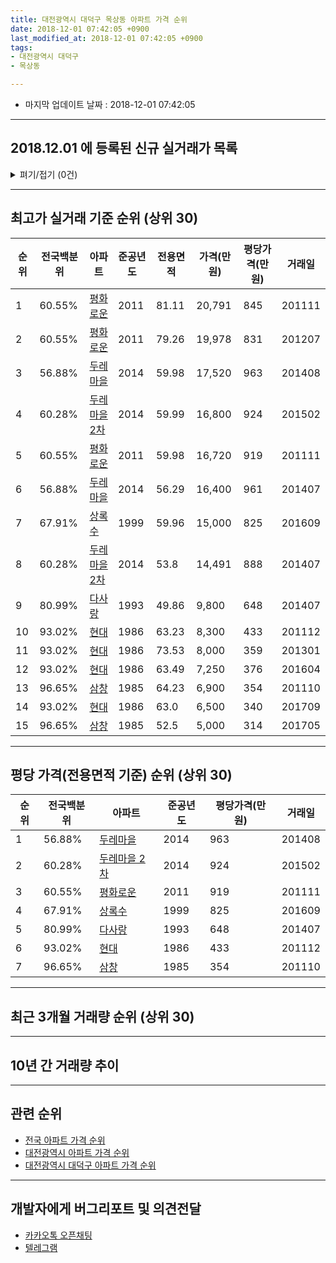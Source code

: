```yaml
---
title: 대전광역시 대덕구 목상동 아파트 가격 순위
date: 2018-12-01 07:42:05 +0900
last_modified_at: 2018-12-01 07:42:05 +0900
tags:
- 대전광역시 대덕구
- 목상동

---
```


* 마지막 업데이트 날짜 : 2018-12-01 07:42:05

---

## 2018.12.01 에 등록된 신규 실거래가 목록

<details>
<summary>펴기/접기 (0건)</summary>
<div markdown="1">

|아파트|전국백분위|준공년도|전용면적|가격(만원)|평당가격(만원)|거래일|
|---|---|---|---|---|---|---|
|없음|||||||


</div>
</details>

---

## 최고가 실거래 기준 순위 (상위 30)


|순위|전국백분위|아파트|준공년도|전용면적|가격(만원)|평당가격(만원)|거래일|
|---|---|---|---|---|---|---|---|
|1|60.55%|[평화로운](https://search.naver.com/search.naver?query=%EB%8C%80%EC%A0%84%EA%B4%91%EC%97%AD%EC%8B%9C+%EB%8C%80%EB%8D%95%EA%B5%AC+%EB%AA%A9%EC%83%81%EB%8F%99+%ED%8F%89%ED%99%94%EB%A1%9C%EC%9A%B4)|2011|81.11|20,791|845|201111|
|2|60.55%|[평화로운](https://search.naver.com/search.naver?query=%EB%8C%80%EC%A0%84%EA%B4%91%EC%97%AD%EC%8B%9C+%EB%8C%80%EB%8D%95%EA%B5%AC+%EB%AA%A9%EC%83%81%EB%8F%99+%ED%8F%89%ED%99%94%EB%A1%9C%EC%9A%B4)|2011|79.26|19,978|831|201207|
|3|56.88%|[두레마을](https://search.naver.com/search.naver?query=%EB%8C%80%EC%A0%84%EA%B4%91%EC%97%AD%EC%8B%9C+%EB%8C%80%EB%8D%95%EA%B5%AC+%EB%AA%A9%EC%83%81%EB%8F%99+%EB%91%90%EB%A0%88%EB%A7%88%EC%9D%84)|2014|59.98|17,520|963|201408|
|4|60.28%|[두레마을 2차](https://search.naver.com/search.naver?query=%EB%8C%80%EC%A0%84%EA%B4%91%EC%97%AD%EC%8B%9C+%EB%8C%80%EB%8D%95%EA%B5%AC+%EB%AA%A9%EC%83%81%EB%8F%99+%EB%91%90%EB%A0%88%EB%A7%88%EC%9D%84+2%EC%B0%A8)|2014|59.99|16,800|924|201502|
|5|60.55%|[평화로운](https://search.naver.com/search.naver?query=%EB%8C%80%EC%A0%84%EA%B4%91%EC%97%AD%EC%8B%9C+%EB%8C%80%EB%8D%95%EA%B5%AC+%EB%AA%A9%EC%83%81%EB%8F%99+%ED%8F%89%ED%99%94%EB%A1%9C%EC%9A%B4)|2011|59.98|16,720|919|201111|
|6|56.88%|[두레마을](https://search.naver.com/search.naver?query=%EB%8C%80%EC%A0%84%EA%B4%91%EC%97%AD%EC%8B%9C+%EB%8C%80%EB%8D%95%EA%B5%AC+%EB%AA%A9%EC%83%81%EB%8F%99+%EB%91%90%EB%A0%88%EB%A7%88%EC%9D%84)|2014|56.29|16,400|961|201407|
|7|67.91%|[상록수](https://search.naver.com/search.naver?query=%EB%8C%80%EC%A0%84%EA%B4%91%EC%97%AD%EC%8B%9C+%EB%8C%80%EB%8D%95%EA%B5%AC+%EB%AA%A9%EC%83%81%EB%8F%99+%EC%83%81%EB%A1%9D%EC%88%98)|1999|59.96|15,000|825|201609|
|8|60.28%|[두레마을 2차](https://search.naver.com/search.naver?query=%EB%8C%80%EC%A0%84%EA%B4%91%EC%97%AD%EC%8B%9C+%EB%8C%80%EB%8D%95%EA%B5%AC+%EB%AA%A9%EC%83%81%EB%8F%99+%EB%91%90%EB%A0%88%EB%A7%88%EC%9D%84+2%EC%B0%A8)|2014|53.8|14,491|888|201407|
|9|80.99%|[다사랑](https://search.naver.com/search.naver?query=%EB%8C%80%EC%A0%84%EA%B4%91%EC%97%AD%EC%8B%9C+%EB%8C%80%EB%8D%95%EA%B5%AC+%EB%AA%A9%EC%83%81%EB%8F%99+%EB%8B%A4%EC%82%AC%EB%9E%91)|1993|49.86|9,800|648|201407|
|10|93.02%|[현대](https://search.naver.com/search.naver?query=%EB%8C%80%EC%A0%84%EA%B4%91%EC%97%AD%EC%8B%9C+%EB%8C%80%EB%8D%95%EA%B5%AC+%EB%AA%A9%EC%83%81%EB%8F%99+%ED%98%84%EB%8C%80)|1986|63.23|8,300|433|201112|
|11|93.02%|[현대](https://search.naver.com/search.naver?query=%EB%8C%80%EC%A0%84%EA%B4%91%EC%97%AD%EC%8B%9C+%EB%8C%80%EB%8D%95%EA%B5%AC+%EB%AA%A9%EC%83%81%EB%8F%99+%ED%98%84%EB%8C%80)|1986|73.53|8,000|359|201301|
|12|93.02%|[현대](https://search.naver.com/search.naver?query=%EB%8C%80%EC%A0%84%EA%B4%91%EC%97%AD%EC%8B%9C+%EB%8C%80%EB%8D%95%EA%B5%AC+%EB%AA%A9%EC%83%81%EB%8F%99+%ED%98%84%EB%8C%80)|1986|63.49|7,250|376|201604|
|13|96.65%|[삼창](https://search.naver.com/search.naver?query=%EB%8C%80%EC%A0%84%EA%B4%91%EC%97%AD%EC%8B%9C+%EB%8C%80%EB%8D%95%EA%B5%AC+%EB%AA%A9%EC%83%81%EB%8F%99+%EC%82%BC%EC%B0%BD)|1985|64.23|6,900|354|201110|
|14|93.02%|[현대](https://search.naver.com/search.naver?query=%EB%8C%80%EC%A0%84%EA%B4%91%EC%97%AD%EC%8B%9C+%EB%8C%80%EB%8D%95%EA%B5%AC+%EB%AA%A9%EC%83%81%EB%8F%99+%ED%98%84%EB%8C%80)|1986|63.0|6,500|340|201709|
|15|96.65%|[삼창](https://search.naver.com/search.naver?query=%EB%8C%80%EC%A0%84%EA%B4%91%EC%97%AD%EC%8B%9C+%EB%8C%80%EB%8D%95%EA%B5%AC+%EB%AA%A9%EC%83%81%EB%8F%99+%EC%82%BC%EC%B0%BD)|1985|52.5|5,000|314|201705|


---

## 평당 가격(전용면적 기준) 순위 (상위 30)


|순위|전국백분위|아파트|준공년도|평당가격(만원)|거래일|
|---|---|---|---|---|---|
|1|56.88%|[두레마을](https://search.naver.com/search.naver?query=%EB%8C%80%EC%A0%84%EA%B4%91%EC%97%AD%EC%8B%9C+%EB%8C%80%EB%8D%95%EA%B5%AC+%EB%AA%A9%EC%83%81%EB%8F%99+%EB%91%90%EB%A0%88%EB%A7%88%EC%9D%84)|2014|963|201408|
|2|60.28%|[두레마을 2차](https://search.naver.com/search.naver?query=%EB%8C%80%EC%A0%84%EA%B4%91%EC%97%AD%EC%8B%9C+%EB%8C%80%EB%8D%95%EA%B5%AC+%EB%AA%A9%EC%83%81%EB%8F%99+%EB%91%90%EB%A0%88%EB%A7%88%EC%9D%84+2%EC%B0%A8)|2014|924|201502|
|3|60.55%|[평화로운](https://search.naver.com/search.naver?query=%EB%8C%80%EC%A0%84%EA%B4%91%EC%97%AD%EC%8B%9C+%EB%8C%80%EB%8D%95%EA%B5%AC+%EB%AA%A9%EC%83%81%EB%8F%99+%ED%8F%89%ED%99%94%EB%A1%9C%EC%9A%B4)|2011|919|201111|
|4|67.91%|[상록수](https://search.naver.com/search.naver?query=%EB%8C%80%EC%A0%84%EA%B4%91%EC%97%AD%EC%8B%9C+%EB%8C%80%EB%8D%95%EA%B5%AC+%EB%AA%A9%EC%83%81%EB%8F%99+%EC%83%81%EB%A1%9D%EC%88%98)|1999|825|201609|
|5|80.99%|[다사랑](https://search.naver.com/search.naver?query=%EB%8C%80%EC%A0%84%EA%B4%91%EC%97%AD%EC%8B%9C+%EB%8C%80%EB%8D%95%EA%B5%AC+%EB%AA%A9%EC%83%81%EB%8F%99+%EB%8B%A4%EC%82%AC%EB%9E%91)|1993|648|201407|
|6|93.02%|[현대](https://search.naver.com/search.naver?query=%EB%8C%80%EC%A0%84%EA%B4%91%EC%97%AD%EC%8B%9C+%EB%8C%80%EB%8D%95%EA%B5%AC+%EB%AA%A9%EC%83%81%EB%8F%99+%ED%98%84%EB%8C%80)|1986|433|201112|
|7|96.65%|[삼창](https://search.naver.com/search.naver?query=%EB%8C%80%EC%A0%84%EA%B4%91%EC%97%AD%EC%8B%9C+%EB%8C%80%EB%8D%95%EA%B5%AC+%EB%AA%A9%EC%83%81%EB%8F%99+%EC%82%BC%EC%B0%BD)|1985|354|201110|


---

## 최근 3개월 거래량 순위 (상위 30)


<div style="width:100%;">
    <canvas id="deal_count_ranking" height="250"></canvas>
</div>


<script>
new Chart(document.getElementById("deal_count_ranking"), {
    type: 'horizontalBar',
    data: {
        labels: ['상록수', '평화로운', '다사랑', '현대'],
        datasets: [{
            label: '실거래 수',
            data: [2, 2, 1, 1],
            borderColor: "rgba(255, 0, 128, 1)",
            backgroundColor: "rgba(255, 0, 128, 0.5)",
            fill: false,
        }]
    },
    options: {
        responsive: true,
        title: {
            display: true,
            text: '최근 3개월 거래량 순위'
        },
        tooltips: {
            mode: 'index',
            intersect: false,
            callbacks: {
                title: function(tooltipItems, data) {
                    return "실거래 수:";
                },
                label: function(tooltipItem, data) {
                    return data.labels[tooltipItem.index] + ": " + tooltipItem.xLabel;
                }
            }
        },
        hover: {
            mode: 'nearest',
            intersect: true
        },
        scales: {
            xAxes: [{
                display: true,
                scaleLabel: {
                    display: true,
                    labelString: '실거래 수'
                },
                ticks: {
                    suggestedMin: 0,
                }
            }],
            yAxes: [{
                display: true,
                ticks: {
                    autoSkip: false,
                    callback: function(value, index, values) {
                        if (value.length > 15)
                            return value.substr(0, 13) + "...";
                        else
                            return value;
                    }
                },
                scaleLabel: {
                    display: false,
                }
            }]
        }
    }
});

</script>


---

## 10년 간 거래량 추이


<div style="width:100%;">
    <canvas id="deal_progress" height="250"></canvas>
</div>

<script>
new Chart(document.getElementById("deal_progress"), {
    type: 'line',
    data: {
        labels: ['200812','200901','200902','200903','200904','200905','200906','200907','200908','200909','200910','200911','200912','201001','201002','201003','201004','201005','201006','201007','201008','201009','201010','201011','201012','201101','201102','201103','201104','201105','201106','201107','201108','201109','201110','201111','201112','201201','201202','201203','201204','201205','201206','201207','201208','201209','201210','201211','201212','201301','201302','201303','201304','201305','201306','201307','201308','201309','201310','201311','201312','201401','201402','201403','201404','201405','201406','201407','201408','201409','201410','201411','201412','201501','201502','201503','201504','201505','201506','201507','201508','201509','201510','201511','201512','201601','201602','201603','201604','201605','201606','201607','201608','201609','201610','201611','201612','201701','201702','201703','201704','201705','201706','201707','201708','201709','201710','201711','201712','201801','201802','201803','201804','201805','201806','201807','201808','201809','201810','201811','201812'],
        datasets: [{
            label: '실거래 수',
            pointRadius: 1,
            data: [5, 9, 14, 14, 9, 5, 6, 11, 13, 8, 22, 9, 14, 10, 11, 10, 14, 10, 9, 2, 5, 9, 5, 7, 14, 10, 9, 17, 9, 14, 15, 9, 30, 23, 13, 35, 32, 23, 16, 26, 19, 22, 20, 28, 10, 11, 16, 9, 14, 13, 9, 12, 18, 10, 14, 12, 9, 14, 19, 11, 13, 14, 13, 14, 10, 11, 9, 30, 18, 16, 17, 9, 6, 21, 9, 23, 15, 13, 11, 18, 7, 3, 15, 11, 11, 10, 7, 5, 9, 3, 9, 5, 5, 5, 12, 11, 1, 6, 22, 12, 7, 12, 17, 4, 6, 9, 15, 6, 7, 5, 5, 7, 3, 4, 3, 0, 2, 2, 4, 2, 0],
            borderColor: "rgba(255, 201, 14, 1)",
            backgroundColor: "rgba(255, 201, 14, 0.5)",
            fill: true,
        }]
    },
    options: {
        responsive: true,
        title: {
            display: true,
            text: '10년간 거래량 추이'
        },
        tooltips: {
            mode: 'index',
            intersect: false,
        },
        hover: {
            mode: 'nearest',
            intersect: true
        },
        scales: {
            xAxes: [{
                display: true,
                scaleLabel: {
                    display: true,
                    labelString: '년/월'
                }
            }],
            yAxes: [{
                display: true,
                ticks: {
                    suggestedMin: 0,
                },
                scaleLabel: {
                    display: true,
                    labelString: '실거래 수'
                }
            }]
        }
    }
});

</script>


---

## 관련 순위

- [전국 아파트 가격 순위](https://inasie.github.io/apt-ranking/전국)
- [대전광역시 아파트 가격 순위](https://inasie.github.io/apt-ranking/대전광역시)
- [대전광역시 대덕구 아파트 가격 순위](https://inasie.github.io/apt-ranking/대전광역시-대덕구)


---

## 개발자에게 버그리포트 및 의견전달

- [카카오톡 오픈채팅](https://open.kakao.com/o/gLJUAP4)
- [텔레그램](https://t.me/inasie)

